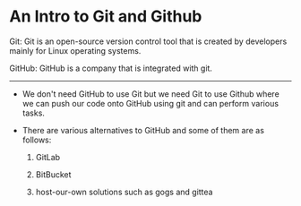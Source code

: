 # An Intro to Git and Github

Git: Git is an open-source version control tool that is created by developers mainly for Linux operating systems.

GitHub: GitHub is a company that is integrated with git.

---

* We don't need GitHub to use Git but we need Git to use Github where we can push our code onto GitHub using git and can perform various tasks.
    
* There are various alternatives to GitHub and some of them are as follows:
    
    1. GitLab
        
    2. BitBucket
        
    3. host-our-own solutions such as gogs and gittea